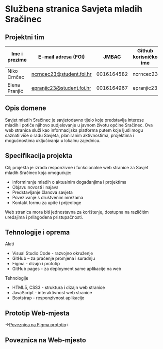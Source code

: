 # Službena stranica Savjeta mladih Sračinec

## Projektni tim

| Ime i prezime | E-mail adresa (FOI)       | JMBAG      | Github korisničko ime |
| ------------- | ------------------------- | ---------- | --------------------- |
| Niko Crnčec   | ncrncec23@student.foi.hr  | 0016164582 | ncrncec23             |
| Elena Pranjić | epranjic23@student.foi.hr | 0016164967 | epranjic23            |

## Opis domene
Savjet mladih Sračinec je savjetodavno tijelo koje predstavlja interese mladih i potiče njihovo sudjelovanje u javnom životu općine Sračinec. Ova web stranica služi kao informacijska platforma putem koje ljudi mogu saznati više o radu Savjeta, planiranim aktivnostima, projektima i mogućnostima uključivanja u lokalnu zajednicu.

## Specifikacija projekta
Cilj projekta je izrada responzivne i funkcionalne web stranice za Savjet mladih Sračinec koja omogućuje:
- Informiranje mladih o aktualnim događanjima i projektima
- Objavu novosti i najava
- Predstavljanje članova savjeta
- Povezivanje s društvenim mrežama
- Kontakt formu za upite i prijedloge

Web stranica mora biti jednostavna za korištenje, dostupna na različitim uređajima i prilagođena pristupačnosti.

## Tehnologije i oprema
Alati
- Visual Studio Code - razvojno okruženje
- GitHub – za praćenje promjena i suradnju
- Figma - dizajn i prototip
- GitHub pages - za deployment same aplikacije na web
  
Tehnologije
- HTML5, CSS3 - struktura i dizajn web stranice
- JavaScript - interaktivnost web stranice
- Bootstrap - responzivnost aplikacije
  
## Prototip Web-mjesta
->[Poveznica na Figma prototip](https://www.figma.com/proto/DACxFWGvtuO7zQgEi1Bc6i/Projekt-v2?page-id=0%3A1&node-id=12-52&t=U3MYFRFO7Hx81hJY-1)<-

## Poveznica na Web-mjesto



